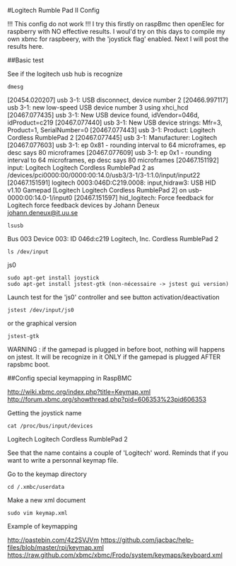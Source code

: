 #Logitech Rumble Pad II Config 

!!! This config do not work !!! I try this firstly on raspBmc then openElec for raspberry with NO effective results.
I woul'd try on this days to compile my own xbmc for raspbeery, with the 'joystick flag' enabled. Next I will post the results here.

##Basic test

See if the logitech usb hub is recognize

	dmesg

[20454.020207] usb 3-1: USB disconnect, device number 2
[20466.997117] usb 3-1: new low-speed USB device number 3 using xhci_hcd
[20467.077435] usb 3-1: New USB device found, idVendor=046d, idProduct=c219
[20467.077440] usb 3-1: New USB device strings: Mfr=3, Product=1, SerialNumber=0
[20467.077443] usb 3-1: Product: Logitech Cordless RumblePad 2
[20467.077445] usb 3-1: Manufacturer: Logitech
[20467.077603] usb 3-1: ep 0x81 - rounding interval to 64 microframes, ep desc says 80 microframes
[20467.077609] usb 3-1: ep 0x1 - rounding interval to 64 microframes, ep desc says 80 microframes
[20467.151192] input: Logitech Logitech Cordless RumblePad 2 as /devices/pci0000:00/0000:00:14.0/usb3/3-1/3-1:1.0/input/input22
[20467.151591] logitech 0003:046D:C219.0008: input,hidraw3: USB HID v1.10 Gamepad [Logitech Logitech Cordless RumblePad 2] on usb-0000:00:14.0-1/input0
[20467.151597] hid_logitech: Force feedback for Logitech force feedback devices by Johann Deneux <johann.deneux@it.uu.se>

	lsusb

Bus 003 Device 003: ID 046d:c219 Logitech, Inc. Cordless RumblePad 2

	ls /dev/input

js0

	sudo apt-get install joystick
	sudo apt-get install jstest-gtk (non-nécessaire -> jstest gui version)

Launch test for the 'js0' controller and see button activation/deactivation

	jstest /dev/input/js0

or the graphical version

	jstest-gtk

WARNING :
if the gamepad is plugged in before boot, nothing will happens on jstest.
It will be recognize in it ONLY if the gamepad is plugged AFTER rapsbmc boot.

##Config special keymapping in RaspBMC

http://wiki.xbmc.org/index.php?title=Keymap.xml
http://forum.xbmc.org/showthread.php?pid=606353%23pid606353

Getting the joystick name

	cat /proc/bus/input/devices

Logitech Logitech Cordless RumblePad 2

See that the name contains a couple of 'Logitech' word. Reminds that if you want to write a personnal keymap file.

Go to the keymap directory

	cd /.xmbc/userdata

Make a new xml document
	
	sudo vim keymap.xml

Example of keymapping

http://pastebin.com/4z2SVJVm
https://github.com/jacbac/help-files/blob/master/rpi/keymap.xml
https://raw.github.com/xbmc/xbmc/Frodo/system/keymaps/keyboard.xml

